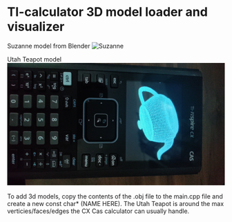 # TI-calculator 3D model loader and visualizer

Suzanne model from Blender
![Suzanne](IMG_20240902_165017.jpg)

Utah Teapot model
![Utah Teapot](IMG_20240902_165150.jpg)

To add 3d models, copy the contents of the .obj file to the main.cpp file and create a new const char* (NAME HERE). The Utah Teapot is around the max verticies/faces/edges the CX Cas calculator can usually handle.
